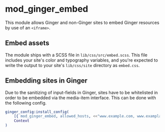 mod_ginger_embed
=================

This module allows Ginger and non-Ginger sites to embed Ginger resources by use of an `<iframe>`.

## Embed assets

The module ships with a SCSS file in `lib/css/src/embed.scss`. This file includes your site's color and typography variables, and you're expected to write the output to your site's `lib/css/site` directory as `embed.css`.

## Embedding sites in Ginger
Due to the sanitizing of input-fields in Ginger, sites have to be whitelisted in order to be embedded via the media-item interface. This can be done with the following config.


```erlang
ginger_config:install_config(
    [{ mod_ginger_embed, allowed_hosts, <<"www.example.com, www.exampla.net">>}]
    Context
)
```

